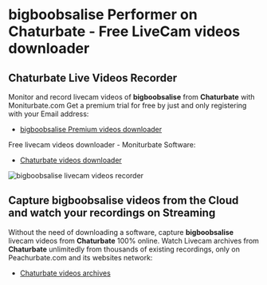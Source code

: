 # bigboobsalise Performer on Chaturbate - Free LiveCam videos downloader

## Chaturbate Live Videos Recorder

Monitor and record livecam videos of **bigboobsalise** from **Chaturbate** with Moniturbate.com
Get a premium trial for free by just and only registering with your Email address:
* [bigboobsalise Premium videos downloader](https://moniturbate.com/request-demo-licence-key.html)

Free livecam videos downloader - Moniturbate Software:
* [Chaturbate videos downloader](https://moniturbate.com/moniturbate-download-software.html)

![bigboobsalise livecam videos recorder](https://peachurnet.com/templates/moniturbate-software.png)


## Capture bigboobsalise videos from the Cloud and watch your recordings on Streaming

Without the need of downloading a software, capture **bigboobsalise** livecam videos from **Chaturbate** 100% online.
Watch Livecam archives from **Chaturbate** unlimitedly from thousands of existing recordings, only on Peachurbate.com and its websites network:
* [Chaturbate videos archives](https://peachurnet.com/)